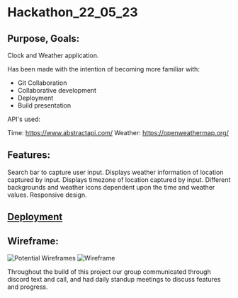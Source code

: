 # Hackathon_22_05_23
## Purpose, Goals:   

Clock and Weather application. 

Has been made with the intention of becoming more familiar with:
- Git Collaboration
- Collaborative development
- Deployment
- Build presentation

API's used:

Time: https://www.abstractapi.com/
Weather: https://openweathermap.org/
 
## Features: 

Search bar to capture user input.
Displays weather information of location captured by input.
Displays timezone of location captured by input.
Different backgrounds and weather icons dependent upon the time and weather values.
Responsive design.

## [Deployment](https://gpweatherclock.netlify.app/)

## Wireframe:
![Potential Wireframes](./src/images/Screenshot_potential_wireframe.png)
![Wireframe](./src/images/Screenshot_wireframe.jpg)

Throughout the build of this project our group communicated through discord text and call, and had daily standup meetings to discuss features and progress. 


